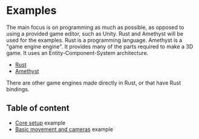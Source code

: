 # Examples

The main focus is on programming as much as possible, as opposed to using a provided game editor, such as Unity.
Rust and Amethyst will be used for the examples.
Rust is a programming language.
Amethyst is a "game engine engine".
It provides many of the parts required to make a 3D game.
It uses an Entity-Component-System architecture.

- [Rust](https://doc.rust-lang.org/book/)
- [Amethyst](https://book.amethyst.rs/stable/)



There are other game engines made directly in Rust,
or that have Rust bindings.

## Table of content

- [Core setup](core-setup.md) example
- [Basic movement and cameras](basic-movement-and-cameras.md) example
